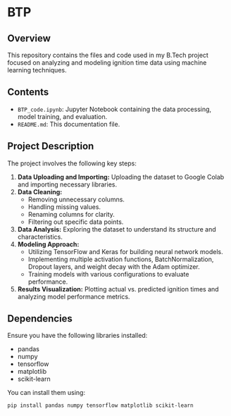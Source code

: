 # BTP

## Overview

This repository contains the files and code used in my B.Tech project focused on analyzing and modeling ignition time data using machine learning techniques.

## Contents

- `BTP_code.ipynb`: Jupyter Notebook containing the data processing, model training, and evaluation.
- `README.md`: This documentation file.

## Project Description

The project involves the following key steps:

1. **Data Uploading and Importing:** Uploading the dataset to Google Colab and importing necessary libraries.
2. **Data Cleaning:**
   - Removing unnecessary columns.
   - Handling missing values.
   - Renaming columns for clarity.
   - Filtering out specific data points.
3. **Data Analysis:** Exploring the dataset to understand its structure and characteristics.
4. **Modeling Approach:**
   - Utilizing TensorFlow and Keras for building neural network models.
   - Implementing multiple activation functions, BatchNormalization, Dropout layers, and weight decay with the Adam optimizer.
   - Training models with various configurations to evaluate performance.
5. **Results Visualization:** Plotting actual vs. predicted ignition times and analyzing model performance metrics.

## Dependencies

Ensure you have the following libraries installed:

- pandas
- numpy
- tensorflow
- matplotlib
- scikit-learn

You can install them using:

```bash
pip install pandas numpy tensorflow matplotlib scikit-learn